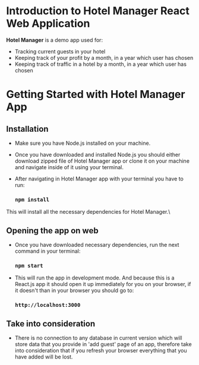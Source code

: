 # Introduction to Hotel Manager React Web Application

**Hotel Manager** is a demo app used for:
* Tracking current guests in your hotel 
* Keeping track of your profit by a month, in a year which user has chosen
* Keeping track of traffic in a hotel by a month, in a year which user has chosen

# Getting Started with Hotel Manager App

## Installation 

* Make sure you have Node.js installed on your machine.
* Once you have downloaded and installed Node.js you should either download zipped file of Hotel Manager app or clone it on your machine and navigate inside of it using your terminal.
* After navigating in Hotel Manager app with your terminal you have to run: 

  ### `npm install`

This will install all the necessary dependencies for Hotel Manager.\

## Opening the app on web

* Once you have downloaded necessary dependencies, run the next command in your terminal:

  ### `npm start`

* This will run the app in development mode. And because this is a React.js app it should open it up immediately for you on your browser, if it doesn't than in your browser you should go to: 

  ### `http://localhost:3000`


## Take into consideration

* There is no connection to any database in current version which will store data that you provide in 'add guest' page of an app, therefore take into consideration that if you refresh your browser everything that you have added will be lost.
